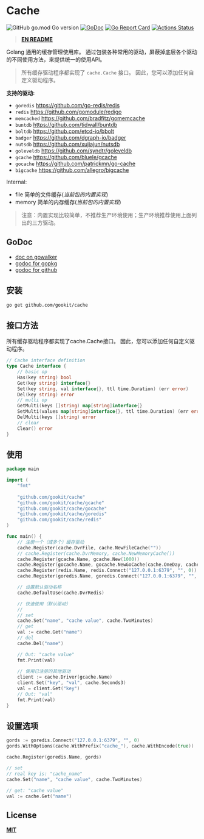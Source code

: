 # Cache

![GitHub go.mod Go version](https://img.shields.io/github/go-mod/go-version/gookit/cache?style=flat-square)
[![GoDoc](https://godoc.org/github.com/gookit/cache?status.svg)](https://pkg.go.dev/github.com/gookit/cache)
[![Go Report Card](https://goreportcard.com/badge/github.com/gookit/cache)](https://goreportcard.com/report/github.com/gookit/cache)
[![Actions Status](https://github.com/gookit/cache/workflows/Unit-Tests/badge.svg)](https://github.com/gookit/cache/actions)

> **[EN README](README.md)**

Golang 通用的缓存管理使用库。
通过包装各种常用的驱动，屏蔽掉底层各个驱动的不同使用方法，来提供统一的使用API。

> 所有缓存驱动程序都实现了 `cache.Cache` 接口。 因此，您可以添加任何自定义驱动程序。

**支持的驱动:**

- `goredis` https://github.com/go-redis/redis
- `redis` https://github.com/gomodule/redigo
- `memcached` https://github.com/bradfitz/gomemcache
- `buntdb` https://github.com/tidwall/buntdb
- `boltdb`  https://github.com/etcd-io/bbolt
- `badger` https://github.com/dgraph-io/badger
- `nutsdb` https://github.com/xujiajun/nutsdb
- `goleveldb` https://github.com/syndtr/goleveldb
- `gcache` https://github.com/bluele/gcache
- `gocache` https://github.com/patrickmn/go-cache
- `bigcache` https://github.com/allegro/bigcache

Internal:

- file 简单的文件缓存(_当前包的内置实现_)
- memory 简单的内存缓存(_当前包的内置实现_)

> 注意：内置实现比较简单，不推荐生产环境使用；生产环境推荐使用上面列出的三方驱动。

## GoDoc

- [doc on gowalker](https://gowalker.org/github.com/gookit/cache)
- [godoc for gopkg](https://pkg.go.dev/gopkg.in/gookit/cache.v1)
- [godoc for github](https://pkg.go.dev/github.com/gookit/cache)

## 安装

```bash
go get github.com/gookit/cache
```

## 接口方法

所有缓存驱动程序都实现了cache.Cache接口。 因此，您可以添加任何自定义驱动程序。

```go
// Cache interface definition
type Cache interface {
	// basic op
	Has(key string) bool
	Get(key string) interface{}
	Set(key string, val interface{}, ttl time.Duration) (err error)
	Del(key string) error
	// multi op
	GetMulti(keys []string) map[string]interface{}
	SetMulti(values map[string]interface{}, ttl time.Duration) (err error)
	DelMulti(keys []string) error
	// clear
	Clear() error
}
```

## 使用

```go
package main

import (
	"fmt"
	
	"github.com/gookit/cache"
	"github.com/gookit/cache/gcache"
	"github.com/gookit/cache/gocache"
	"github.com/gookit/cache/goredis"
	"github.com/gookit/cache/redis"
)

func main() {
	// 注册一个（或多个）缓存驱动
	cache.Register(cache.DvrFile, cache.NewFileCache(""))
	// cache.Register(cache.DvrMemory, cache.NewMemoryCache())
	cache.Register(gcache.Name, gcache.New(1000))
	cache.Register(gocache.Name, gocache.NewGoCache(cache.OneDay, cache.FiveMinutes))
	cache.Register(redis.Name, redis.Connect("127.0.0.1:6379", "", 0))
	cache.Register(goredis.Name, goredis.Connect("127.0.0.1:6379", "", 0))

	// 设置默认驱动名称
	cache.DefaultUse(cache.DvrRedis)

	// 快速使用（默认驱动）
	//
	// set
	cache.Set("name", "cache value", cache.TwoMinutes)
	// get
	val := cache.Get("name")
	// del
	cache.Del("name")

	// Out: "cache value"
	fmt.Print(val)
	
	// 使用已注册的其他驱动
	client := cache.Driver(gcache.Name)
	client.Set("key", "val", cache.Seconds3)
	val = client.Get("key")
	// Out: "val"
	fmt.Print(val)
}
```

## 设置选项

```go
gords := goredis.Connect("127.0.0.1:6379", "", 0)
gords.WithOptions(cache.WithPrefix("cache_"), cache.WithEncode(true))

cache.Register(goredis.Name, gords)

// set
// real key is: "cache_name"
cache.Set("name", "cache value", cache.TwoMinutes)

// get: "cache value"
val := cache.Get("name")
```

## License

**[MIT](LICENSE)**
